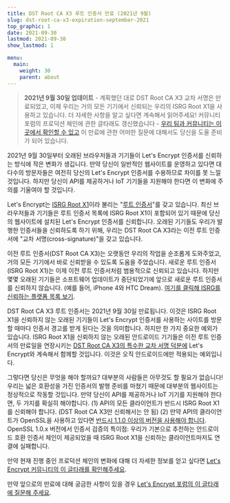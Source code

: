 ```yaml
---
title: DST Root CA X3 루트 인증서 만료 (2021년 9월)
slug: dst-root-ca-x3-expiration-september-2021
top_graphic: 1
date: 2021-09-30
lastmod: 2021-09-30
show_lastmod: 1

menu:
  main:
    weight: 30
    parent: about
---
```


> **2021년 9월 30일 업데이트**
> \- 계획했던 대로 DST Root CA X3 교차 서명은 만료되었고, 이제 우리는 거의 모든 기기에서 신뢰되는 우리의 ISRG Root X1을 사용하고 있습니다. 더 자세한 사항을 알고 싶다면 계속해서 읽어주세요!
> 커뮤니티 포럼의 프로덕션 체인에 관한 글타래도 갱신했습니다 - [우리 팀과 커뮤니티는 이곳에서 확인할 수 있고](https://community.letsencrypt.org/t/production-chain-changes/150739/4) 이 만료에 관한 어떠한 질문에 대해서도 당신을 도울 준비가 되어 있습니다.

2021년 9월 30일부터 오래된 브라우저들과 기기들이 Let's Encrypt 인증서를 신뢰하는 방식에 작은 변화가 생깁니다. 만약 당신이 일반적인 웹사이트를 운영하고 있다면 대다수의 방문자들은 여전히 당신의 Let's Encrypt 인증서를 수용하므로 차이를 못 느낄 것입니다. 하지만 당신이 API를 제공하거나 IoT 기기들을 지원해야 한다면 이 변화에 주의를 기울여야 할 것입니다.

Let's Encrypt는 [ISRG Root X1]이라 불리는 "[루트 인증서][root certificate]"를 갖고 있습니다. 최신 브라우저들과 기기들은 루트 인증서 목록에 ISRG Root X1이 포함되어 있기 때문에 당신의 웹사이트에 설치된 Let's Encrypt 인증서를 신뢰합니다. 오래된 기기들도 우리가 발행한 인증서들을 신뢰하도록 하기 위해, 우리는 DST Root CA X3라는 이전 루트 인증서에 "교차 서명(cross-signature)"을 갖고 있습니다.

이전 루트 인증서(DST Root CA X3)는 오랫동안 우리의 작업을 순조롭게 도와주었고, 거의 모든 기기에서 바로 신뢰받을 수 있도록 도움을 주었습니다. 새로운 루트 인증서(ISRG Root X1)는 이제 이전 루트 인증서처럼 범용적으로 신뢰되고 있습니다. 하지만 몇몇 오래된 기기들은 소프트웨어 업데이트가 중단되었기에 앞으로 새로운 루트 인증서를 신뢰하지 않습니다. (예를 들어, iPhone 4와 HTC Dream). [여기를 클릭해 ISRG를 신뢰하는 플랫폼 목록 보기][compatibility].

DST Root CA X3 루트 인증서는 2021년 9월 30일 만료됩니다. 이것은 ISRG Root X1을 신뢰하지 않는 오래된 기기들이 Let's Encrypt 인증서를 사용하는 사이트를 방문할 때마다 인증서 경고를 받게 된다는 것을 의미합니다. 하지만 한 가지 중요한 예외가 있습니다. ISRG Root X1을 신뢰하지 않는 오래된 안드로이드 기기들은 이전 루트 인증서의 만료일을 연장시키는 [DST Root CA X3의 특수한 교차 서명 덕분에][cross-sign] Let's Encrypt와 계속해서 함께할 것입니다. 이것은 오직 안드로이드에만 적용되는 예외입니다.

그렇다면 당신은 무엇을 해야 할까요? 대부분의 사람들은 아무것도 할 필요가 없습니다! 우리는 넓은 호환성을 가진 인증서의 발행 준비를 마쳤기 때문에 대부분의 웹사이트는 정상적으로 작동할 것입니다. 만약 당신이 API를 제공하거나 IoT 기기를 지원해야 한다면, 두 가지를 확실히 해야합니다. (1) API의 모든 클라이언트가 반드시 ISRG Root X1를 신뢰해야 합니다. (DST Root CA X3만 신뢰해서는 안 됨) (2) 만약 API의 클라이언트가 OpenSSL을 사용하고 있다면 [반드시 1.1.0 이상의 버전을 사용해야 합니다][openssl]. OpenSSL 1.0.x 버전에서 인증서 검증의 특이점: 우리가 기본으로 추천하는 안드로이드 호환 인증서 체인이 제공되었을 때 ISRG Root X1을 신뢰하는 클라이언트마저도 연결에 실패합니다.

만약 현재 진행 중인 프로덕션 체인의 변화에 대해 더 자세한 정보를 얻고 싶다면 [Let's Encrypt 커뮤니티의 이 글타래를 확인해주세요][production].

만약 앞으로의 만료에 대해 궁금한 사항이 있을 경우 [Let's Encrypt 포럼의 이 글타래에 질문해 주세요][forum].

[root certificate]: /docs/glossary/#def-root
[ISRG Root X1]: /certificates/
[cross-sign]: /2020/12/21/extending-android-compatibility.html
[openssl]: https://community.letsencrypt.org/t/openssl-client-compatibility-changes-for-let-s-encrypt-certificates/143816
[forum]: https://community.letsencrypt.org/t/help-thread-for-dst-root-ca-x3-expiration-september-2021/149190
[compatibility]: /docs/cert-compat/
[production]: https://community.letsencrypt.org/t/production-chain-changes/150739